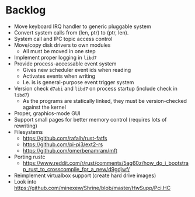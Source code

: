 # Backlog

* Move keyboard IRQ handler to generic pluggable system
* Convert system calls from (len, ptr) to (ptr, len).
* System call and IPC topic access control
* Move/copy disk drivers to own modules
    * All must be moved in one step
* Implement proper logging in `libd7`
* Provide process-accessable event system
    * Gives new scheduler event ids when reading
    * Activates events when writing
    * I.e. is is general-purpose event trigger system
* Version check `d7abi` and `libd7` on process startup (include check in `libd7`)
    * As the programs are statically linked, they must be version-checked against the kernel
* Proper, graphics-mode GUI
* Support small pages for better memory control (requires lots of rewriting)
* Filesystems
    * https://github.com/rafalh/rust-fatfs
    * https://github.com/pi-pi3/ext2-rs
    * https://github.com/omerbenamram/mft
* Porting rustc
    * https://www.reddit.com/r/rust/comments/5ag60z/how_do_i_bootstrap_rust_to_crosscompile_for_a_new/d9gdjwf/
* Reimplement virtualbox support (create hard drive images)
* Look into https://github.com/minexew/Shrine/blob/master/HwSupp/Pci.HC
